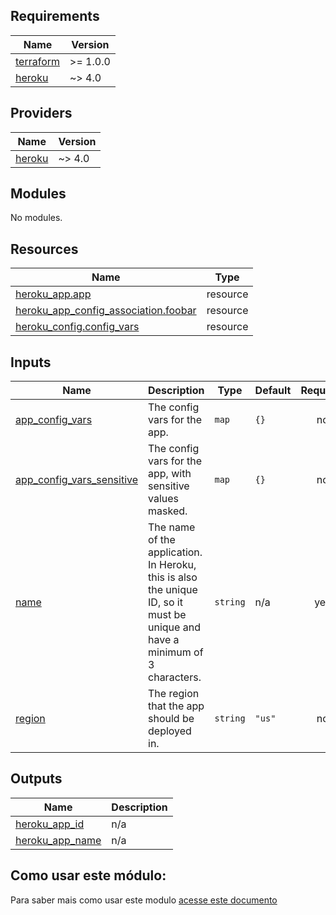 ## Requirements

| Name | Version |
|------|---------|
| <a name="requirement_terraform"></a> [terraform](#requirement\_terraform) | >= 1.0.0 |
| <a name="requirement_heroku"></a> [heroku](#requirement\_heroku) | ~> 4.0 |

## Providers

| Name | Version |
|------|---------|
| <a name="provider_heroku"></a> [heroku](#provider\_heroku) | ~> 4.0 |

## Modules

No modules.

## Resources

| Name | Type |
|------|------|
| [heroku_app.app](https://registry.terraform.io/providers/heroku/heroku/latest/docs/resources/app) | resource |
| [heroku_app_config_association.foobar](https://registry.terraform.io/providers/heroku/heroku/latest/docs/resources/app_config_association) | resource |
| [heroku_config.config_vars](https://registry.terraform.io/providers/heroku/heroku/latest/docs/resources/config) | resource |

## Inputs

| Name | Description | Type | Default | Required |
|------|-------------|------|---------|:--------:|
| <a name="input_app_config_vars"></a> [app\_config\_vars](#input\_app\_config\_vars) | The config vars for the app. | `map` | `{}` | no |
| <a name="input_app_config_vars_sensitive"></a> [app\_config\_vars\_sensitive](#input\_app\_config\_vars\_sensitive) | The config vars for the app, with sensitive values masked. | `map` | `{}` | no |
| <a name="input_name"></a> [name](#input\_name) | The name of the application. In Heroku, this is also the unique ID, so it must be unique and have a minimum of 3 characters. | `string` | n/a | yes |
| <a name="input_region"></a> [region](#input\_region) | The region that the app should be deployed in. | `string` | `"us"` | no |

## Outputs

| Name | Description |
|------|-------------|
| <a name="output_heroku_app_id"></a> [heroku\_app\_id](#output\_heroku\_app\_id) | n/a |
| <a name="output_heroku_app_name"></a> [heroku\_app\_name](#output\_heroku\_app\_name) | n/a |


## Como usar este módulo:

Para saber mais como usar este modulo [acesse este documento](how-to-use-this-module/README.md)
